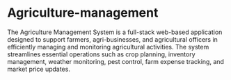 # Agriculture-management

The Agriculture Management System is a full-stack web-based application designed to support farmers, agri-businesses, and agricultural officers in efficiently managing and monitoring agricultural activities. The system streamlines essential operations such as crop planning, inventory management, weather monitoring, pest control, farm expense tracking, and market price updates.
